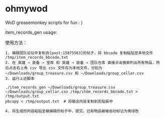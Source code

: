 # ohmywod
WoD greasemonkey scripts for fun : )

item_records_gen usage:

使用方法：

    1. 编辑团队论坛中复制自[post:15875563]的帖子，将 bbcode 复制粘贴至本地文件 /tmp/item_records_bbcode.txt
    2. 在 英雄 → 装备 → 宝库 和 英雄 → 装备 → 团队仓库 直接点击搜索列出所有物品，然后点击右上角 csv 导出 csv 文件存为本地文件，分别为 ~/Downloads/group_treasure.csv 和 ~/Downloads/group_cellar.csv
    3. 运行上述脚本

    ./item_records_gen ~/Downloads/group_treasure.csv ~/Downloads/group_cellar.csv /tmp/item_records_bbcode.txt > /tmp/output.txt
    pbcopy < /tmp/output.txt  # 将输出内容复制到剪贴板中

    4. 将生成的内容粘贴至被编辑的帖子中，提交。已有物品被被自动标记为青绿色
